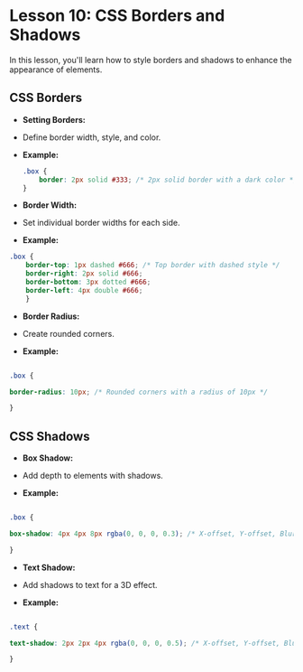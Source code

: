 # **Lesson 10: CSS Borders and Shadows**

In this lesson, you'll learn how to style borders and shadows to enhance the appearance of elements.
  
## **CSS Borders**

  - **Setting Borders:**

- Define border width, style, and color.

- **Example:**
	```css
	.box {
		border: 2px solid #333; /* 2px solid border with a dark color */
	}
	```

- **Border Width:**

- Set individual border widths for each side.

- **Example:**

```css
.box {
	border-top: 1px dashed #666; /* Top border with dashed style */
	border-right: 2px solid #666;
	border-bottom: 3px dotted #666;
	border-left: 4px double #666;
	}
```
- **Border Radius:**

- Create rounded corners.

- **Example:**

```css

.box {

border-radius: 10px; /* Rounded corners with a radius of 10px */

}

```

  

## **CSS Shadows**

  

- **Box Shadow:**

- Add depth to elements with shadows.

- **Example:**

```css

.box {

box-shadow: 4px 4px 8px rgba(0, 0, 0, 0.3); /* X-offset, Y-offset, Blur-radius, Color */

}

```

  

- **Text Shadow:**

- Add shadows to text for a 3D effect.

- **Example:**

```css

.text {

text-shadow: 2px 2px 4px rgba(0, 0, 0, 0.5); /* X-offset, Y-offset, Blur-radius, Color */

}

```
<!--stackedit_data:
eyJoaXN0b3J5IjpbLTEzMDczMTkxNzBdfQ==
-->